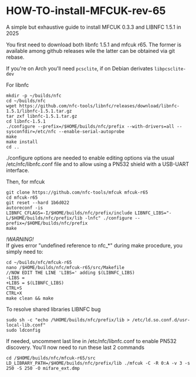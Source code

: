 # HOW-TO-install-MFCUK-rev-65
A simple but exhaustive guide to install MFCUK 0.3.3 and LIBNFC 1.5.1 in 2025

You first need to download both libnfc 1.5.1 and mfcuk r65. The former is available among github releases wile the latter can be obtained via git rebase.

If you're on Arch you'll need `pcsclite`, if on Debian derivates `libpcsclite-dev`

For libnfc

    mkdir -p ~/builds/nfc
    cd ~/builds/nfc
    wget https://github.com/nfc-tools/libnfc/releases/download/libnfc-1.5.1/libnfc-1.5.1.tar.gz
    tar zxf libnfc-1.5.1.tar.gz
    cd libnfc-1.5.1
    ./configure --prefix=/$HOME/builds/nfc/prefix --with-drivers=all --sysconfdir=/etc/nfc --enable-serial-autoprobe
    make
    make install
    cd ..
./configure options are needed to enable editing options via the usual /etc/nfc/libnfc.conf file and to allow using a PN532 shield with a USB-UART interface.

Then, for mfcuk

    git clone https://github.com/nfc-tools/mfcuk mfcuk-r65
    cd mfcuk-r65
    git reset --hard 1b6d022
    autoreconf -is
    LIBNFC_CFLAGS=-I/$HOME/builds/nfc/prefix/include LIBNFC_LIBS="-L/$HOME/builds/nfc/prefix/lib -lnfc" ./configure --prefix=/$HOME/builds/nfc/prefix
    make

*!WARNING!*  
If gives error "undefined reference to nfc_*" during make procedure, you simply need to:

    cd ~/builds/nfc/mfcuk-r65
    nano /$HOME/builds/nfc/mfcuk-r65/src/Makefile
    //NOW EDIT THE LINE 'LIBS=' adding $(LIBNFC_LIBS)
    -LIBS =
    +LIBS = $(LIBNFC_LIBS)
    CTRL+S
    CTRL+X
    make clean && make

To resolve shared libraries LIBNFC bug

    sudo sh -c "echo /%HOME/builds/nfc/prefix/lib > /etc/ld.so.conf.d/usr-local-lib.conf"
    sudo ldconfig
   
If needed, uncomment last line in /etc/nfc/libnfc.conf to enable PN532 discovery.
You'll now need to run these last 2 commands

    cd /$HOME/builds/nfc/mfcuk-r65/src  
    LD_LIBRARY_PATH=/$HOME/builds/nfc/prefix/lib ./mfcuk -C -R 0:A -v 3 -s 250 -S 250 -O mifare_ext.dmp
